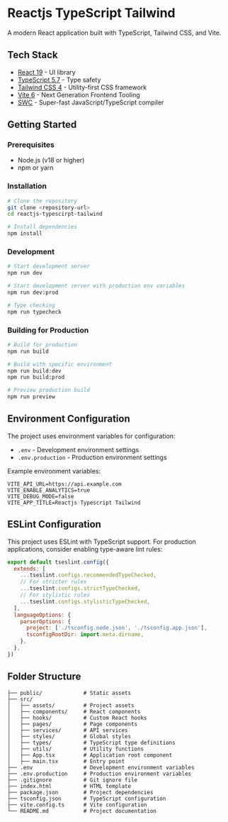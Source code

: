 # Reactjs TypeScript Tailwind

A modern React application built with TypeScript, Tailwind CSS, and Vite.

## Tech Stack

- [React 19](https://react.dev/) - UI library
- [TypeScript 5.7](https://www.typescriptlang.org/) - Type safety
- [Tailwind CSS 4](https://tailwindcss.com/) - Utility-first CSS framework
- [Vite 6](https://vitejs.dev/) - Next Generation Frontend Tooling
- [SWC](https://swc.rs/) - Super-fast JavaScript/TypeScript compiler

## Getting Started

### Prerequisites

- Node.js (v18 or higher)
- npm or yarn

### Installation

```bash
# Clone the repository
git clone <repository-url>
cd reactjs-typescirpt-tailwind

# Install dependencies
npm install
```

### Development

```bash
# Start development server
npm run dev

# Start development server with production env variables
npm run dev:prod

# Type checking
npm run typecheck
```

### Building for Production

```bash
# Build for production
npm run build

# Build with specific environment
npm run build:dev
npm run build:prod

# Preview production build
npm run preview
```

## Environment Configuration

The project uses environment variables for configuration:

- `.env` - Development environment settings
- `.env.production` - Production environment settings

Example environment variables:

```
VITE_API_URL=https://api.example.com
VITE_ENABLE_ANALYTICS=true
VITE_DEBUG_MODE=false
VITE_APP_TITLE=Reactjs Typescript Tailwind
```

## ESLint Configuration

This project uses ESLint with TypeScript support. For production applications, consider enabling type-aware lint rules:

```js
export default tseslint.config({
  extends: [
    ...tseslint.configs.recommendedTypeChecked,
    // For stricter rules
    ...tseslint.configs.strictTypeChecked,
    // For stylistic rules
    ...tseslint.configs.stylisticTypeChecked,
  ],
  languageOptions: {
    parserOptions: {
      project: ['./tsconfig.node.json', './tsconfig.app.json'],
      tsconfigRootDir: import.meta.dirname,
    },
  },
})
```

## Folder Structure

```
├── public/             # Static assets
├── src/
│   ├── assets/         # Project assets
│   ├── components/     # React components
│   ├── hooks/          # Custom React hooks
│   ├── pages/          # Page components
│   ├── services/       # API services
│   ├── styles/         # Global styles
│   ├── types/          # TypeScript type definitions
│   ├── utils/          # Utility functions
│   ├── App.tsx         # Application root component
│   ├── main.tsx        # Entry point
├── .env                # Development environment variables
├── .env.production     # Production environment variables
├── .gitignore          # Git ignore file
├── index.html          # HTML template
├── package.json        # Project dependencies
├── tsconfig.json       # TypeScript configuration
├── vite.config.ts      # Vite configuration
└── README.md           # Project documentation
```
